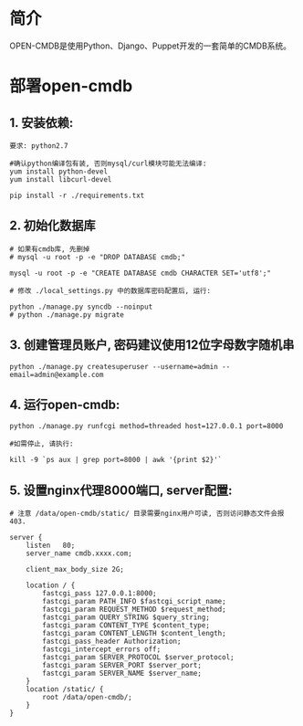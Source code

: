# 简介

OPEN-CMDB是使用Python、Django、Puppet开发的一套简单的CMDB系统。

# 部署open-cmdb

## 1. 安装依赖:

    要求: python2.7

    #确认python编译包有装, 否则mysql/curl模块可能无法编译:
    yum install python-devel
    yum install libcurl-devel

    pip install -r ./requirements.txt


## 2. 初始化数据库

    # 如果有cmdb库, 先删掉
    # mysql -u root -p -e "DROP DATABASE cmdb;"

    mysql -u root -p -e "CREATE DATABASE cmdb CHARACTER SET='utf8';"

    # 修改 ./local_settings.py 中的数据库密码配置后, 运行:

    python ./manage.py syncdb --noinput
    # python ./manage.py migrate


## 3. 创建管理员账户, 密码建议使用12位字母数字随机串

    python ./manage.py createsuperuser --username=admin --email=admin@example.com


## 4. 运行open-cmdb:

    python ./manage.py runfcgi method=threaded host=127.0.0.1 port=8000

    #如需停止, 请执行:

    kill -9 `ps aux | grep port=8000 | awk '{print $2}'`


## 5. 设置nginx代理8000端口, server配置:

    # 注意 /data/open-cmdb/static/ 目录需要nginx用户可读, 否则访问静态文件会报403.

    server {
        listen   80;
        server_name cmdb.xxxx.com;

        client_max_body_size 2G;

        location / {
            fastcgi_pass 127.0.0.1:8000;
            fastcgi_param PATH_INFO $fastcgi_script_name;
            fastcgi_param REQUEST_METHOD $request_method;
            fastcgi_param QUERY_STRING $query_string;
            fastcgi_param CONTENT_TYPE $content_type;
            fastcgi_param CONTENT_LENGTH $content_length;
            fastcgi_pass_header Authorization;
            fastcgi_intercept_errors off;
            fastcgi_param SERVER_PROTOCOL $server_protocol;
            fastcgi_param SERVER_PORT $server_port;
            fastcgi_param SERVER_NAME $server_name;
        }
        location /static/ {
            root /data/open-cmdb/;
        }
    }
